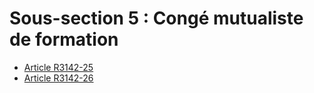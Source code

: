 # Sous-section 5 : Congé mutualiste de formation

* [Article R3142-25](./LEGIARTI000018534159.md)
* [Article R3142-26](./LEGIARTI000018534157.md)
